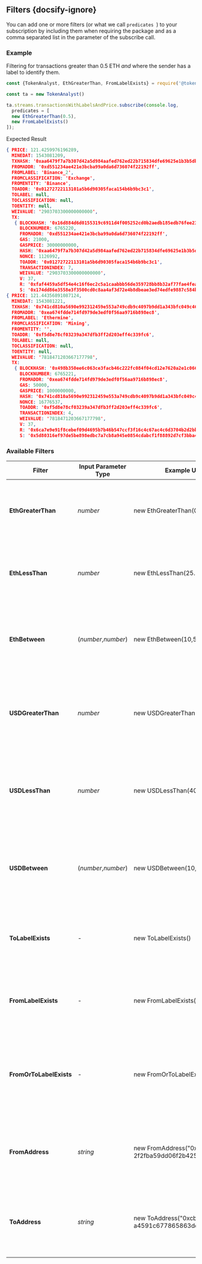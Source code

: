 ## Filters {docsify-ignore}

You can add one or more filters (or what we call ```predicates ```) to your subscription by including them when requiring the package and as a comma separated list in the parameter of the subscribe call.

### Example

Filtering for transactions greater than 0.5 ETH *and* where the sender has a label to identify them.

```javascript
const {TokenAnalyst, EthGreaterThan, FromLabelExists} = require('@tokenanalyst/sdk);

const ta = new TokenAnalyst()

ta.streams.transactionsWithLabelsAndPrice.subscribe(console.log,
  predicates = [
  new EthGreaterThan(0.5),
  new FromLabelExists()
]);
```

Expected Result

```json
{ PRICE: 121.4259976196289,
  MINEDAT: 1543081209,
  TXHASH: '0xaa6479f7a7b307d42a5d984aafed762ed22b715834dfe69625e1b3b5db0f5f55',
  FROMADDR: '0xd551234ae421e3bcba99a0da6d736074f22192ff',
  FROMLABEL: 'Binance_2',
  FROMCLASSIFICATION: 'Exchange',
  FROMENTITY: 'Binance',
  TOADDR: '0x01272722113101a5b6d90305faca154b6b9bc3c1',
  TOLABEL: null,
  TOCLASSIFICATION: null,
  TOENTITY: null,
  WEIVALUE: '2903703300000000000',
  TX:
   { BLOCKHASH: '0x16d884d6d0155319c6911d4f005252cd0b2aedb185edb76fee23d3ef678152b2',
     BLOCKNUMBER: 6765220,
     FROMADDR: '0xd551234ae421e3bcba99a0da6d736074f22192ff',
     GAS: 21000,
     GASPRICE: 30000000000,
     HASH: '0xaa6479f7a7b307d42a5d984aafed762ed22b715834dfe69625e1b3b5db0f5f55',
     NONCE: 1126992,
     TOADDR: '0x01272722113101a5b6d90305faca154b6b9bc3c1',
     TRANSACTIONINDEX: 7,
     WEIVALUE: '2903703300000000000',
     V: 37,
     R: '0xfaf4459a5df54e4c16f6ec2c5a1caabbb56de359728bb8b32af77fae4fea38c4',
     S: '0x174dd86e3558e3f3500cd0c8aa4af3d72e4b8dbeae3ed74edfe9887c584b7c33' } }
{ PRICE: 121.44356891087124,
  MINEDAT: 1543081221,
  TXHASH: '0x741cd810a5690e992312459e553a749cdb9c4097b9dd1a343bfc049c4634a362',
  FROMADDR: '0xea674fdde714fd979de3edf0f56aa9716b898ec8',
  FROMLABEL: 'Ethermine',
  FROMCLASSIFICATION: 'Mining',
  FROMENTITY: '',
  TOADDR: '0xf5d8e78cf03239a347dfb3ff2d203eff4c339fc6',
  TOLABEL: null,
  TOCLASSIFICATION: null,
  TOENTITY: null,
  WEIVALUE: '7818471203667177798',
  TX:
   { BLOCKHASH: '0x498b350ee6c063ce3facb46c222fc084f04cd12e7620a2e1c066a5f41c97ebcc',
     BLOCKNUMBER: 6765221,
     FROMADDR: '0xea674fdde714fd979de3edf0f56aa9716b898ec8',
     GAS: 50000,
     GASPRICE: 1000000000,
     HASH: '0x741cd810a5690e992312459e553a749cdb9c4097b9dd1a343bfc049c4634a362',
     NONCE: 16776537,
     TOADDR: '0xf5d8e78cf03239a347dfb3ff2d203eff4c339fc6',
     TRANSACTIONINDEX: 4,
     WEIVALUE: '7818471203667177798',
     V: 37,
     R: '0x6ca7e9e91f8cebef09d4695b7b46b547ccf3f16c4c67ac4c6d3704b2d2bbbbac',
     S: '0x5d80316ef97de5be898edbc7a7cb8a945e0854cdabcf1f88892d7cf3bba4df01' } }
```


### Available Filters

| Filter                  | Input Parameter Type | Example Usage                                                    | Description                                                                                                   |
|-------------------------|----------------------|------------------------------------------------------------------|---------------------------------------------------------------------------------------------------------------|
| **EthGreaterThan**      | *number*             | new EthGreaterThan(0.5)                                          | Filter for transactions where ETH transferred is greater than the specified amount                            |
| **EthLessThan**         | *number*             | new EthLessThan(25.5)                                            | Filter for transactions where ETH transferred is lesser than the specified amount                             |
| **EthBetween**          |  (*number*,*number*) | new EthBetween(10,55)                                            | Filter for transactions where ETH transferred is in between the specified values                              |
| **USDGreaterThan**      | *number*             | new USDGreaterThan(100000)                                       | Filter for transactions where the USD value of ETH transferred is greater than the specified amount           |
| **USDLessThan**         | *number*             | new USDLessThan(400)                                             | Filer for transactions where the USD value of ETH transferred is less than the specified amount               |
| **USDBetween**          | (*number*,*number*)  | new USDBetween(10,300)                                           | Filter for transactions where the USD value of ETH transferred is between the two specified values            |
| **ToLabelExists**       | -                    | new ToLabelExists()                                              | Filter for transactions where the recipient has a label to identify them in our database                      |
| **FromLabelExists**     | -                    | new FromLabelExists()                                            | Filter for transactions where the sender has a label to identify them in our database                         |
| **FromOrToLabelExists** | -                    | new FromOrToLabelExists()                                        | Filter for transactions where either the sender or the recipient has a label to identify them in our database |
| **FromAddress**         | *string*             |   new FromAddress("0x0d070796395 2f2fba59dd06f2b425ace40b492fe") | Filter for transactions where the sender's address exactly matches the specified input.                       |
| **ToAddress**           | *string*             |  new ToAddress("0xcbb490f8034d a4591c677865863dd50a89014ed")     | Filter for transactions where the recipient's address exactly matches the specified input.                    |